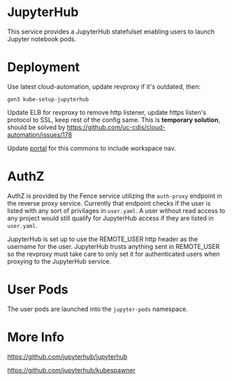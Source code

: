 # JupyterHub

This service provides a JupyterHub statefulset enabling users to launch Jupyter notebook pods.

# Deployment
Use latest cloud-automation, update revproxy if it's outdated, then:
```
gen3 kube-setup-jupyterhub
```

Update ELB for revproxy to remove http listener, update https listen's protocol to SSL, keep rest of the config same. This is **temporary solution**, should be solved by https://github.com/uc-cdis/cloud-automation/issues/178

Update [portal](https://github.com/uc-cdis/data-portal/blob/master/src/localconf.js#L98) for this commons to include workspace nav.

# AuthZ

AuthZ is provided by the Fence service utilizing the `auth-proxy` endpoint in the reverse proxy service. Currently that endpoint checks if the user is listed with any sort of privilages in `user.yaml`. A user without read access to any project would still qualify for JupyterHub access if they are listed in `user.yaml`. 

JupyterHub is set up to use the REMOTE_USER http header as the username for the user. JupyterHub trusts anything sent in REMOTE_USER so the revproxy must take care to only set it for authenticated users when proxying to the JupyterHub service.

# User Pods
The user pods are launched into the `jupyter-pods` namespace.

# More Info

https://github.com/jupyterhub/jupyterhub

https://github.com/jupyterhub/kubespawner
